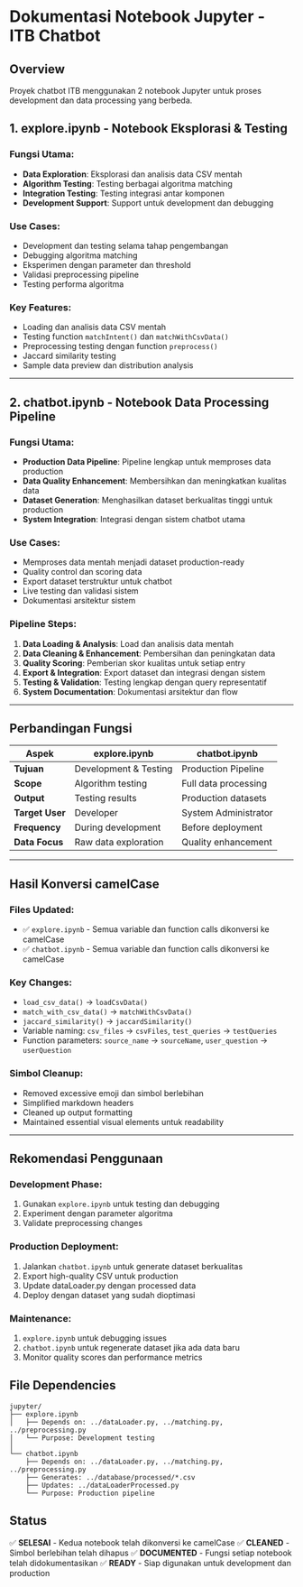 # Dokumentasi Notebook Jupyter - ITB Chatbot

## Overview
Proyek chatbot ITB menggunakan 2 notebook Jupyter untuk proses development dan data processing yang berbeda.

## 1. explore.ipynb - Notebook Eksplorasi & Testing

### **Fungsi Utama:**
- **Data Exploration**: Eksplorasi dan analisis data CSV mentah
- **Algorithm Testing**: Testing berbagai algoritma matching 
- **Integration Testing**: Testing integrasi antar komponen
- **Development Support**: Support untuk development dan debugging

### **Use Cases:**
- Development dan testing selama tahap pengembangan
- Debugging algoritma matching
- Eksperimen dengan parameter dan threshold
- Validasi preprocessing pipeline
- Testing performa algoritma

### **Key Features:**
- Loading dan analisis data CSV mentah
- Testing function `matchIntent()` dan `matchWithCsvData()`
- Preprocessing testing dengan function `preprocess()`
- Jaccard similarity testing
- Sample data preview dan distribution analysis

---

## 2. chatbot.ipynb - Notebook Data Processing Pipeline

### **Fungsi Utama:**
- **Production Data Pipeline**: Pipeline lengkap untuk memproses data production
- **Data Quality Enhancement**: Membersihkan dan meningkatkan kualitas data
- **Dataset Generation**: Menghasilkan dataset berkualitas tinggi untuk production
- **System Integration**: Integrasi dengan sistem chatbot utama

### **Use Cases:**
- Memproses data mentah menjadi dataset production-ready
- Quality control dan scoring data
- Export dataset terstruktur untuk chatbot
- Live testing dan validasi sistem
- Dokumentasi arsitektur sistem

### **Pipeline Steps:**
1. **Data Loading & Analysis**: Load dan analisis data mentah
2. **Data Cleaning & Enhancement**: Pembersihan dan peningkatan data
3. **Quality Scoring**: Pemberian skor kualitas untuk setiap entry
4. **Export & Integration**: Export dataset dan integrasi dengan sistem
5. **Testing & Validation**: Testing lengkap dengan query representatif
6. **System Documentation**: Dokumentasi arsitektur dan flow

---

## Perbandingan Fungsi

| Aspek | explore.ipynb | chatbot.ipynb |
|-------|---------------|---------------|
| **Tujuan** | Development & Testing | Production Pipeline |
| **Scope** | Algorithm testing | Full data processing |
| **Output** | Testing results | Production datasets |
| **Target User** | Developer | System Administrator |
| **Frequency** | During development | Before deployment |
| **Data Focus** | Raw data exploration | Quality enhancement |

---

## Hasil Konversi camelCase

### **Files Updated:**
- ✅ `explore.ipynb` - Semua variable dan function calls dikonversi ke camelCase
- ✅ `chatbot.ipynb` - Semua variable dan function calls dikonversi ke camelCase

### **Key Changes:**
- `load_csv_data()` → `loadCsvData()`
- `match_with_csv_data()` → `matchWithCsvData()`
- `jaccard_similarity()` → `jaccardSimilarity()`
- Variable naming: `csv_files` → `csvFiles`, `test_queries` → `testQueries`
- Function parameters: `source_name` → `sourceName`, `user_question` → `userQuestion`

### **Simbol Cleanup:**
- Removed excessive emoji dan simbol berlebihan
- Simplified markdown headers
- Cleaned up output formatting
- Maintained essential visual elements untuk readability

---

## Rekomendasi Penggunaan

### **Development Phase:**
1. Gunakan `explore.ipynb` untuk testing dan debugging
2. Experiment dengan parameter algoritma
3. Validate preprocessing changes

### **Production Deployment:**
1. Jalankan `chatbot.ipynb` untuk generate dataset berkualitas
2. Export high-quality CSV untuk production
3. Update dataLoader.py dengan processed data
4. Deploy dengan dataset yang sudah dioptimasi

### **Maintenance:**
1. `explore.ipynb` untuk debugging issues
2. `chatbot.ipynb` untuk regenerate dataset jika ada data baru
3. Monitor quality scores dan performance metrics

## File Dependencies

```
jupyter/
├── explore.ipynb
│   ├── Depends on: ../dataLoader.py, ../matching.py, ../preprocessing.py
│   └── Purpose: Development testing
│
└── chatbot.ipynb
    ├── Depends on: ../dataLoader.py, ../matching.py, ../preprocessing.py
    ├── Generates: ../database/processed/*.csv
    ├── Updates: ../dataLoaderProcessed.py
    └── Purpose: Production pipeline
```

## Status
✅ **SELESAI** - Kedua notebook telah dikonversi ke camelCase
✅ **CLEANED** - Simbol berlebihan telah dihapus
✅ **DOCUMENTED** - Fungsi setiap notebook telah didokumentasikan
✅ **READY** - Siap digunakan untuk development dan production
